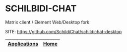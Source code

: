 # SCHILBIDI-CHAT

 Matrix client / Element Web/Desktop fork

 SITE: https://github.com/SchildiChat/schildichat-desktop

 | [Applications](https://portable-linux-apps.github.io/apps.html) | [Home](https://portable-linux-apps.github.io)
 | --- | --- |
